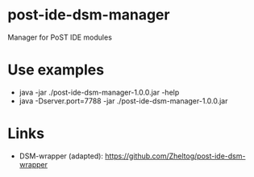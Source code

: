 # post-ide-dsm-manager
Manager for PoST IDE modules
 
# Use examples

- java -jar ./post-ide-dsm-manager-1.0.0.jar -help
- java -Dserver.port=7788 -jar ./post-ide-dsm-manager-1.0.0.jar

# Links

- DSM-wrapper (adapted): https://github.com/Zheltog/post-ide-dsm-wrapper
